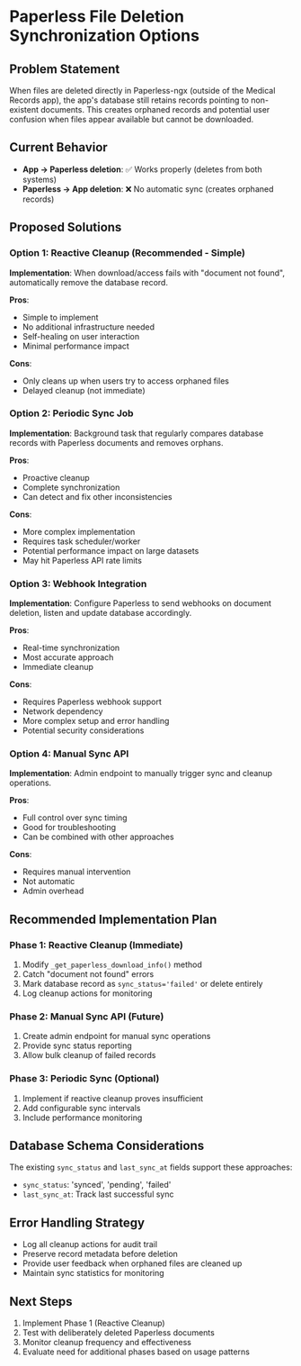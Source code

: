 # Paperless File Deletion Synchronization Options

## Problem Statement
When files are deleted directly in Paperless-ngx (outside of the Medical Records app), the app's database still retains records pointing to non-existent documents. This creates orphaned records and potential user confusion when files appear available but cannot be downloaded.

## Current Behavior
- **App → Paperless deletion**: ✅ Works properly (deletes from both systems)
- **Paperless → App deletion**: ❌ No automatic sync (creates orphaned records)

## Proposed Solutions

### Option 1: Reactive Cleanup (Recommended - Simple)
**Implementation**: When download/access fails with "document not found", automatically remove the database record.

**Pros**:
- Simple to implement
- No additional infrastructure needed
- Self-healing on user interaction
- Minimal performance impact

**Cons**:
- Only cleans up when users try to access orphaned files
- Delayed cleanup (not immediate)

### Option 2: Periodic Sync Job
**Implementation**: Background task that regularly compares database records with Paperless documents and removes orphans.

**Pros**:
- Proactive cleanup
- Complete synchronization
- Can detect and fix other inconsistencies

**Cons**:
- More complex implementation
- Requires task scheduler/worker
- Potential performance impact on large datasets
- May hit Paperless API rate limits

### Option 3: Webhook Integration
**Implementation**: Configure Paperless to send webhooks on document deletion, listen and update database accordingly.

**Pros**:
- Real-time synchronization
- Most accurate approach
- Immediate cleanup

**Cons**:
- Requires Paperless webhook support
- Network dependency
- More complex setup and error handling
- Potential security considerations

### Option 4: Manual Sync API
**Implementation**: Admin endpoint to manually trigger sync and cleanup operations.

**Pros**:
- Full control over sync timing
- Good for troubleshooting
- Can be combined with other approaches

**Cons**:
- Requires manual intervention
- Not automatic
- Admin overhead

## Recommended Implementation Plan

### Phase 1: Reactive Cleanup (Immediate)
1. Modify `_get_paperless_download_info()` method
2. Catch "document not found" errors
3. Mark database record as `sync_status='failed'` or delete entirely
4. Log cleanup actions for monitoring

### Phase 2: Manual Sync API (Future)
1. Create admin endpoint for manual sync operations
2. Provide sync status reporting
3. Allow bulk cleanup of failed records

### Phase 3: Periodic Sync (Optional)
1. Implement if reactive cleanup proves insufficient
2. Add configurable sync intervals
3. Include performance monitoring

## Database Schema Considerations
The existing `sync_status` and `last_sync_at` fields support these approaches:
- `sync_status`: 'synced', 'pending', 'failed'
- `last_sync_at`: Track last successful sync

## Error Handling Strategy
- Log all cleanup actions for audit trail
- Preserve record metadata before deletion
- Provide user feedback when orphaned files are cleaned up
- Maintain sync statistics for monitoring

## Next Steps
1. Implement Phase 1 (Reactive Cleanup)
2. Test with deliberately deleted Paperless documents
3. Monitor cleanup frequency and effectiveness
4. Evaluate need for additional phases based on usage patterns